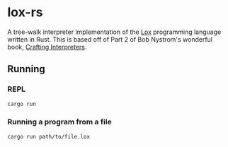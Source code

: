 # lox-rs

A tree-walk interpreter implementation of the
[Lox](http://craftinginterpreters.com/the-lox-language.html) programming
language written in Rust. This is based off of Part 2 of Bob Nystrom's
wonderful book, [Crafting Interpreters](https://craftinginterpreters.com).

## Running

### REPL

```sh
cargo run
```

### Running a program from a file

```sh
cargo run path/to/file.lox
```

